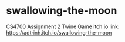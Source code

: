 # swallowing-the-moon
CS4700 Assignment 2 Twine Game
itch.io link: https://adtrinh.itch.io/swallowing-the-moon

